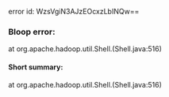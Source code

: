 error id: WzsVgiN3AJzEOcxzLbINQw==
### Bloop error:

at org.apache.hadoop.util.Shell.<clinit>(Shell.java:516)
#### Short summary: 

at org.apache.hadoop.util.Shell.<clinit>(Shell.java:516)